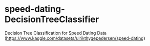 # speed-dating-DecisionTreeClassifier
Decision Tree Classification for Speed Dating Data (https://www.kaggle.com/datasets/ulrikthygepedersen/speed-dating)
